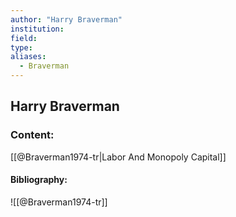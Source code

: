 ```yaml
---
author: "Harry Braverman"
institution:
field:
type:
aliases:
  - Braverman
---
```


## Harry Braverman

### Content:
[[@Braverman1974-tr|Labor And Monopoly Capital]]

#### Bibliography:

![[@Braverman1974-tr]]